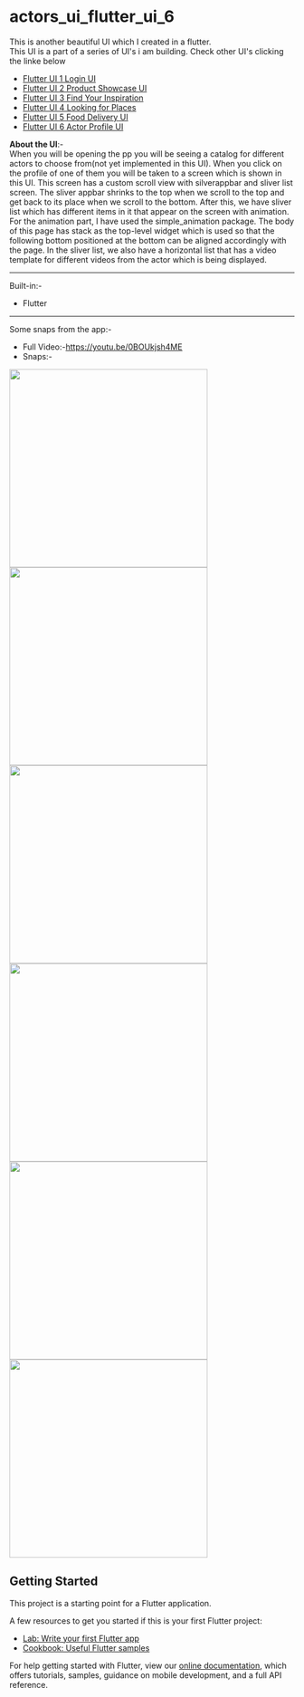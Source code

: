 # actors_ui_flutter_ui_6
This is another beautiful UI which I created in a flutter.<br>
This UI is a part of a series of UI's i am building. Check other UI's clicking the linke below
* [Flutter UI 1 Login UI](https://github.com/harshkumarkhatri/Flutter-UI-1-Login-UI)
* [Flutter UI 2 Product Showcase UI](https://github.com/harshkumarkhatri/Product-Showcase-UI-Flutter)
* [Flutter UI 3 Find Your Inspiration](https://github.com/harshkumarkhatri/Flutter-UI-3-Find-your-inspiration)
* [Flutter UI 4 Looking for Places](https://github.com/harshkumarkhatri/Flutter-UI-4-Looking-for-Places)
* [Flutter UI 5 Food Delivery UI](https://github.com/harshkumarkhatri/Flutter-UI-5-Food-delivery-app)
* [Flutter UI 6 Actor Profile UI](https://github.com/harshkumarkhatri/Flutter-UI-6-Actor-Profiles-App)

**About the UI**:-<br> When you will be opening the pp you will be seeing a catalog for different actors to choose from(not yet implemented in this UI). When you click on the profile of one of them you will be taken to a screen which is shown in this UI. This screen has a custom scroll view with silverappbar and sliver list screen. The sliver appbar shrinks to the top when we scroll to the top and get back to its place when we scroll to the bottom. After this, we have sliver list which has different items in it that appear on the screen with animation. For the animation part, I have used the simple_animation package. The body of this page has stack as the top-level widget which is used so that the following bottom positioned at the bottom can be aligned accordingly with the page. In the sliver list, we also have a horizontal list that has a video template for different videos from the actor which is being displayed.
___
Built-in:-
* Flutter
___
Some snaps from the app:-
* Full Video:-https://youtu.be/0BOUkjsh4ME <br>
* Snaps:-<br>
<p>
  <img src="https://res.cloudinary.com/harshkumarkhatri/image/upload/v1596777531/readme%20images/flutter%20ui%206%20actors%20profile/Screenshot_from_2020-08-06_19-09-49_ile2us.png" height=350>
    <img src="https://res.cloudinary.com/harshkumarkhatri/image/upload/v1596778205/readme%20images/flutter%20ui%206%20actors%20profile/WhatsApp_Image_2020-08-07_at_10.58.51_AM_3_nao6rw.jpg" height=350>
<img src="https://res.cloudinary.com/harshkumarkhatri/image/upload/v1596778205/readme%20images/flutter%20ui%206%20actors%20profile/WhatsApp_Image_2020-08-07_at_10.58.51_AM_4_e7gefw.jpg" height=350>

<img src="https://res.cloudinary.com/harshkumarkhatri/image/upload/v1596778205/readme%20images/flutter%20ui%206%20actors%20profile/WhatsApp_Image_2020-08-07_at_10.58.51_AM_hmhhat.jpg" height=350>
<img src="https://res.cloudinary.com/harshkumarkhatri/image/upload/v1596778205/readme%20images/flutter%20ui%206%20actors%20profile/WhatsApp_Image_2020-08-07_at_10.58.51_AM_2_ylhpqb.jpg" height=350>
<img src="https://res.cloudinary.com/harshkumarkhatri/image/upload/v1596778205/readme%20images/flutter%20ui%206%20actors%20profile/WhatsApp_Image_2020-08-07_at_10.58.51_AM_1_tlryfl.jpg" height=350>

  </p>

## Getting Started

This project is a starting point for a Flutter application.

A few resources to get you started if this is your first Flutter project:

- [Lab: Write your first Flutter app](https://flutter.dev/docs/get-started/codelab)
- [Cookbook: Useful Flutter samples](https://flutter.dev/docs/cookbook)

For help getting started with Flutter, view our
[online documentation](https://flutter.dev/docs), which offers tutorials,
samples, guidance on mobile development, and a full API reference.
